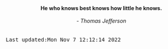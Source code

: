 
<div align="center"><b><span>He who knows best knows how little he knows.</span></b><br><br><i> - Thomas Jefferson</i></div>
<br><br><kbd>Last updated:Mon Nov  7 12:12:14 2022</kbd>